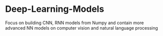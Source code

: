 # Deep-Learning-Models
Focus on building CNN, RNN models from Numpy and contain more advanced NN models on computer vision and natural language processing
